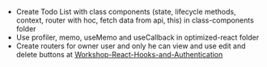 - Create Todo List with class components (state, lifecycle methods, context, router with hoc, fetch data from api, this) in class-components folder
- Use profiler, memo, useMemo and useCallback in optimized-react folder
- Create routers for owner user and only he can view and use edit and delete buttons at [Workshop-React-Hooks-and-Authentication](https://github.com/RadoslavDimchev/JS-SoftUni/tree/main/ReactJS/Workshop-React-Hooks-and-Authentication)
